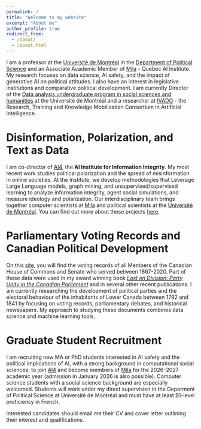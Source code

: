 ```yaml
---
permalink: /
title: "Welcome to my website"
excerpt: "About me"
author_profile: true
redirect_from: 
  - /about/
  - /about.html
---
```


I am a professor at the [Université de Montréal](https://umontreal.ca) in the [Department of Political Science](https://pol.umontreal.ca/english/home/) and an Associate Academic Member of [Mila](https://mila.quebec/en/) - Quebec AI Institute. My research focuses on data science, AI safety, and the impact of generative AI on political attitudes. I also have an interest in legislative institutions and comparative political development. I am currently Director of the [Data analysis undergraduate program in social sciences and humanities](https://admission.umontreal.ca/programmes/microprogramme-de-1er-cycle-en-analyse-des-megadonnees-en-sciences-humaines-et-sociales/) at the Université de Montréal and a researcher at [IVADO](https://ivado.ca/en/) - the Research, Training and Knowledge Mobilization Consortium in Artificial Intelligence.

Disinformation, Polarization, and Text as Data 
======
I am co-director of [AI4](https://www.ai4.institute/), the **AI Institute for Information Integrity**. My most recent work studies political polarization and the spread of misinformation in online societies. At the Institute, we develop methodologies that Leverage Large Language models, graph mining, and unsupervised/supervised learning to analyze information integrity, agent social simulations, and measure ideology and polarization. Our interdisciplinary team brings together computer scientists at [Mila](https://mila.quebec/en/) and political scientists at the [Université de Montréal](https://pol.umontreal.ca/accueil/). You can find out more about these projects [here](https://www.ai4.institute/publications/).

Parliamentary Voting Records and Canadian Political Development 
======
On this [site](https://jf-godbout.github.io/data/), you will find the voting records of all Members of the Canadian House of Commons and Senate who served between 1867-2020. Part of these data were used in my award winning book [*Lost on Division: Party Unity in the Canadian Parliament*](https://utorontopress.com/9781487524753/lost-on-division/) and in several other recent publications. I am currently researching the development of political parties and the electoral behaviour of the inhabitants of Lower Canada between 1792 and 1841 by focusing on voting records, parliamentary debates, and historical newspapers. My approach to studying these documents combines data science and machine learning tools. 

Graduate Student Recruitment 
======
I am recruiting new MA or PhD students interested in AI safety and the political implications of AI, with a strong background in computational social sciences, to join [AI4](https://www.ai4.institute/) and become members of [Mila](https://mila.quebec/en/) for the 2026–2027 academic year (admission in January 2026 is also possible). Computer science students with a social science background are especially welcomed. Students will work under my direct supervision in the Deparment of Political Science at Université de Montréal and must have at least B1-level proficiency in French.

Interested candidates should email me their CV and cover letter outlining their interest and qualifications.





